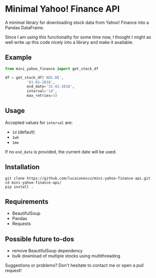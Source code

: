 # Minimal Yahoo! Finance API

A minimal library for downloading stock data from Yahoo! Finance into a Pandas DataFrame.

Since I am using this functionality for some time now, I thought I might as well write up this code nicely into a library and make it available.

## Example
```python
from mini_yahoo_finance import get_stock_df

df = get_stock_df('ADS.DE',
		  '01-01-2018',
		  end_date='31-01-2018',
		  interval='1d',
		  max_retries=3)
```

## Usage
Accepted values for `interval` are:
- `1d` (default)
- `1wk`
- `1mo`

If no `end_date` is provided, the current date will be used.

## Installation
```
git clone https://github.com/lucaionescu/mini-yahoo-finance-api.git
cd mini-yahoo-finance-api/
pip install .
```

## Requirements
- BeautifulSoup
- Pandas
- Requests

## Possible future to-dos
- remove BeautifulSoup dependency
- bulk download of multiple stocks using multithreading

Suggestions or problems? Don't hesitate to contact me or open a pull request!
